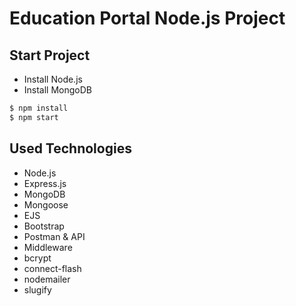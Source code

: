 # Education Portal Node.js Project

## Start Project
- Install Node.js
- Install MongoDB

```bash
$ npm install
$ npm start
```

## Used Technologies
- Node.js
- Express.js
- MongoDB
- Mongoose
- EJS
- Bootstrap
- Postman & API
- Middleware
- bcrypt
- connect-flash
- nodemailer
- slugify